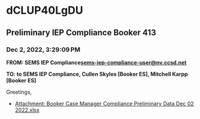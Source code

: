 # dCLUP40LgDU
## Preliminary IEP Compliance Booker 413
### Dec 2, 2022, 3:29:09 PM
**FROM: SEMS IEP Compliance<sems-iep-compliance-user@nv.ccsd.net>**

**TO: to SEMS IEP Compliance, Cullen Skyles [Booker ES], Mitchell Karpp [Booker ES]**


Greetings, 

 





* [Attachment: Booker Case Manager Compliance Preliminary Data Dec 02 2022.xlsx](dCLUP40LgDU-attachment-1.xlsx)
